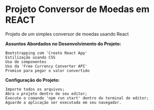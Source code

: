 # Projeto Conversor de Moedas em REACT

Projeto de um simples conversor de moedas usando React

**Assuntos Abordados no Desenvolvimento do Projeto:**

```
Bootstrapping com 'Create React App'
Estilização usando CSS
Uso de componentes
Uso da 'Free Currency Converter API'
Promise para pegar o valor convertido

```

**Configuração do Projeto:**

```
Importe todos os arquivos;
Abra o projeto dentro de seu editor;
Execute o comando 'npm run start' dentro do terminal do editor;
Aguarde a aplicação ser executada em seu navegador.
```
